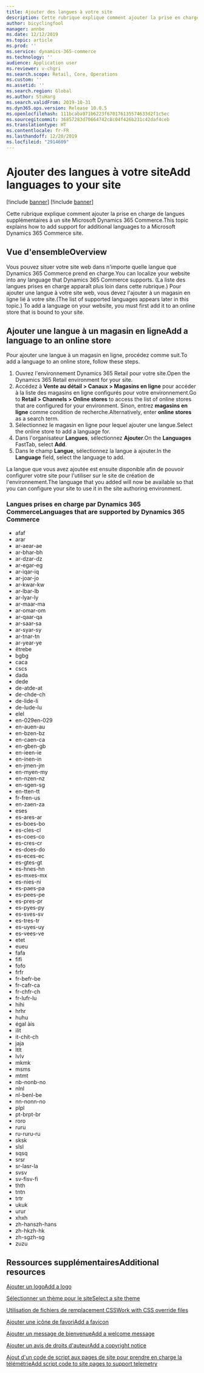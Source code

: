 ```yaml
---
title: Ajouter des langues à votre site
description: Cette rubrique explique comment ajouter la prise en charge de langues supplémentaires à un site Microsoft Dynamics 365 Commerce.
author: bicyclingfool
manager: annbe
ms.date: 12/12/2019
ms.topic: article
ms.prod: ''
ms.service: dynamics-365-commerce
ms.technology: ''
audience: Application user
ms.reviewer: v-chgri
ms.search.scope: Retail, Core, Operations
ms.custom: ''
ms.assetid: ''
ms.search.region: Global
ms.author: StuHarg
ms.search.validFrom: 2019-10-31
ms.dyn365.ops.version: Release 10.0.5
ms.openlocfilehash: 111bcaba971b6223f670176135574633d2f1c5ec
ms.sourcegitcommit: 36857283d70664742c8c04f426b231c42daf4ceb
ms.translationtype: HT
ms.contentlocale: fr-FR
ms.lasthandoff: 12/20/2019
ms.locfileid: "2914609"
---
```

# <a name="add-languages-to-your-site"></a><span data-ttu-id="1038c-103">Ajouter des langues à votre site</span><span class="sxs-lookup"><span data-stu-id="1038c-103">Add languages to your site</span></span>

[!include [banner](includes/preview-banner.md)]
[!include [banner](includes/banner.md)]

<span data-ttu-id="1038c-104">Cette rubrique explique comment ajouter la prise en charge de langues supplémentaires à un site Microsoft Dynamics 365 Commerce.</span><span class="sxs-lookup"><span data-stu-id="1038c-104">This topic explains how to add support for additional languages to a Microsoft Dynamics 365 Commerce site.</span></span>

## <a name="overview"></a><span data-ttu-id="1038c-105">Vue d'ensemble</span><span class="sxs-lookup"><span data-stu-id="1038c-105">Overview</span></span>

<span data-ttu-id="1038c-106">Vous pouvez situer votre site web dans n'importe quelle langue que Dynamics 365 Commerce prend en charge.</span><span class="sxs-lookup"><span data-stu-id="1038c-106">You can localize your website into any language that Dynamics 365 Commerce supports.</span></span> <span data-ttu-id="1038c-107">(La liste des langues prises en charge apparaît plus loin dans cette rubrique.) Pour ajouter une langue à votre site web, vous devez l'ajouter à un magasin en ligne lié à votre site.</span><span class="sxs-lookup"><span data-stu-id="1038c-107">(The list of supported languages appears later in this topic.) To add a language on your website, you must first add it to an online store that is bound to your site.</span></span>

## <a name="add-a-language-to-an-online-store"></a><span data-ttu-id="1038c-108">Ajouter une langue à un magasin en ligne</span><span class="sxs-lookup"><span data-stu-id="1038c-108">Add a language to an online store</span></span>

<span data-ttu-id="1038c-109">Pour ajouter une langue à un magasin en ligne, procédez comme suit.</span><span class="sxs-lookup"><span data-stu-id="1038c-109">To add a language to an online store, follow these steps.</span></span>

1. <span data-ttu-id="1038c-110">Ouvrez l'environnement Dynamics 365 Retail pour votre site.</span><span class="sxs-lookup"><span data-stu-id="1038c-110">Open the Dynamics 365 Retail environment for your site.</span></span>
1. <span data-ttu-id="1038c-111">Accédez à **Vente au détail \> Canaux \> Magasins en ligne** pour accéder à la liste des magasins en ligne configurés pour votre environnement.</span><span class="sxs-lookup"><span data-stu-id="1038c-111">Go to **Retail \> Channels \> Online stores** to access the list of online stores that are configured for your environment.</span></span> <span data-ttu-id="1038c-112">Sinon, entrez **magasins en ligne** comme condition de recherche.</span><span class="sxs-lookup"><span data-stu-id="1038c-112">Alternatively, enter **online stores** as a search term.</span></span>
1. <span data-ttu-id="1038c-113">Sélectionnez le magasin en ligne pour lequel ajouter une langue.</span><span class="sxs-lookup"><span data-stu-id="1038c-113">Select the online store to add a language for.</span></span>
1. <span data-ttu-id="1038c-114">Dans l'organisateur **Langues**, sélectionnez **Ajouter**.</span><span class="sxs-lookup"><span data-stu-id="1038c-114">On the **Languages** FastTab, select **Add**.</span></span>
1. <span data-ttu-id="1038c-115">Dans le champ **Langue**, sélectionnez la langue à ajouter.</span><span class="sxs-lookup"><span data-stu-id="1038c-115">In the **Language** field, select the language to add.</span></span>

<span data-ttu-id="1038c-116">La langue que vous avez ajoutée est ensuite disponible afin de pouvoir configurer votre site pour l'utiliser sur le site de création de l'environnement.</span><span class="sxs-lookup"><span data-stu-id="1038c-116">The language that you added will now be available so that you can configure your site to use it in the site authoring environment.</span></span>

### <a name="languages-that-are-supported-by-dynamics-365-commerce"></a><span data-ttu-id="1038c-117">Langues prises en charge par Dynamics 365 Commerce</span><span class="sxs-lookup"><span data-stu-id="1038c-117">Languages that are supported by Dynamics 365 Commerce</span></span>

- <span data-ttu-id="1038c-118">af</span><span class="sxs-lookup"><span data-stu-id="1038c-118">af</span></span>
- <span data-ttu-id="1038c-119">ar</span><span class="sxs-lookup"><span data-stu-id="1038c-119">ar</span></span>
- <span data-ttu-id="1038c-120">ar-ae</span><span class="sxs-lookup"><span data-stu-id="1038c-120">ar-ae</span></span>
- <span data-ttu-id="1038c-121">ar-bh</span><span class="sxs-lookup"><span data-stu-id="1038c-121">ar-bh</span></span>
- <span data-ttu-id="1038c-122">ar-dz</span><span class="sxs-lookup"><span data-stu-id="1038c-122">ar-dz</span></span>
- <span data-ttu-id="1038c-123">ar-eg</span><span class="sxs-lookup"><span data-stu-id="1038c-123">ar-eg</span></span>
- <span data-ttu-id="1038c-124">ar-iq</span><span class="sxs-lookup"><span data-stu-id="1038c-124">ar-iq</span></span>
- <span data-ttu-id="1038c-125">ar-jo</span><span class="sxs-lookup"><span data-stu-id="1038c-125">ar-jo</span></span>
- <span data-ttu-id="1038c-126">ar-kw</span><span class="sxs-lookup"><span data-stu-id="1038c-126">ar-kw</span></span>
- <span data-ttu-id="1038c-127">ar-lb</span><span class="sxs-lookup"><span data-stu-id="1038c-127">ar-lb</span></span>
- <span data-ttu-id="1038c-128">ar-ly</span><span class="sxs-lookup"><span data-stu-id="1038c-128">ar-ly</span></span>
- <span data-ttu-id="1038c-129">ar-ma</span><span class="sxs-lookup"><span data-stu-id="1038c-129">ar-ma</span></span>
- <span data-ttu-id="1038c-130">ar-om</span><span class="sxs-lookup"><span data-stu-id="1038c-130">ar-om</span></span>
- <span data-ttu-id="1038c-131">ar-qa</span><span class="sxs-lookup"><span data-stu-id="1038c-131">ar-qa</span></span>
- <span data-ttu-id="1038c-132">ar-sa</span><span class="sxs-lookup"><span data-stu-id="1038c-132">ar-sa</span></span>
- <span data-ttu-id="1038c-133">ar-sy</span><span class="sxs-lookup"><span data-stu-id="1038c-133">ar-sy</span></span>
- <span data-ttu-id="1038c-134">ar-tn</span><span class="sxs-lookup"><span data-stu-id="1038c-134">ar-tn</span></span>
- <span data-ttu-id="1038c-135">ar-ye</span><span class="sxs-lookup"><span data-stu-id="1038c-135">ar-ye</span></span>
- <span data-ttu-id="1038c-136">être</span><span class="sxs-lookup"><span data-stu-id="1038c-136">be</span></span>
- <span data-ttu-id="1038c-137">bg</span><span class="sxs-lookup"><span data-stu-id="1038c-137">bg</span></span>
- <span data-ttu-id="1038c-138">ca</span><span class="sxs-lookup"><span data-stu-id="1038c-138">ca</span></span>
- <span data-ttu-id="1038c-139">cs</span><span class="sxs-lookup"><span data-stu-id="1038c-139">cs</span></span>
- <span data-ttu-id="1038c-140">da</span><span class="sxs-lookup"><span data-stu-id="1038c-140">da</span></span>
- <span data-ttu-id="1038c-141">de</span><span class="sxs-lookup"><span data-stu-id="1038c-141">de</span></span>
- <span data-ttu-id="1038c-142">de-at</span><span class="sxs-lookup"><span data-stu-id="1038c-142">de-at</span></span>
- <span data-ttu-id="1038c-143">de-ch</span><span class="sxs-lookup"><span data-stu-id="1038c-143">de-ch</span></span>
- <span data-ttu-id="1038c-144">de-li</span><span class="sxs-lookup"><span data-stu-id="1038c-144">de-li</span></span>
- <span data-ttu-id="1038c-145">de-lu</span><span class="sxs-lookup"><span data-stu-id="1038c-145">de-lu</span></span>
- <span data-ttu-id="1038c-146">el</span><span class="sxs-lookup"><span data-stu-id="1038c-146">el</span></span>
- <span data-ttu-id="1038c-147">en-029</span><span class="sxs-lookup"><span data-stu-id="1038c-147">en-029</span></span>
- <span data-ttu-id="1038c-148">en-au</span><span class="sxs-lookup"><span data-stu-id="1038c-148">en-au</span></span>
- <span data-ttu-id="1038c-149">en-bz</span><span class="sxs-lookup"><span data-stu-id="1038c-149">en-bz</span></span>
- <span data-ttu-id="1038c-150">en-ca</span><span class="sxs-lookup"><span data-stu-id="1038c-150">en-ca</span></span>
- <span data-ttu-id="1038c-151">en-gb</span><span class="sxs-lookup"><span data-stu-id="1038c-151">en-gb</span></span>
- <span data-ttu-id="1038c-152">en-ie</span><span class="sxs-lookup"><span data-stu-id="1038c-152">en-ie</span></span>
- <span data-ttu-id="1038c-153">en-in</span><span class="sxs-lookup"><span data-stu-id="1038c-153">en-in</span></span>
- <span data-ttu-id="1038c-154">en-jm</span><span class="sxs-lookup"><span data-stu-id="1038c-154">en-jm</span></span>
- <span data-ttu-id="1038c-155">en-my</span><span class="sxs-lookup"><span data-stu-id="1038c-155">en-my</span></span>
- <span data-ttu-id="1038c-156">en-nz</span><span class="sxs-lookup"><span data-stu-id="1038c-156">en-nz</span></span>
- <span data-ttu-id="1038c-157">en-sg</span><span class="sxs-lookup"><span data-stu-id="1038c-157">en-sg</span></span>
- <span data-ttu-id="1038c-158">en-tt</span><span class="sxs-lookup"><span data-stu-id="1038c-158">en-tt</span></span>
- <span data-ttu-id="1038c-159">fr-fr</span><span class="sxs-lookup"><span data-stu-id="1038c-159">en-us</span></span>
- <span data-ttu-id="1038c-160">en-za</span><span class="sxs-lookup"><span data-stu-id="1038c-160">en-za</span></span>
- <span data-ttu-id="1038c-161">es</span><span class="sxs-lookup"><span data-stu-id="1038c-161">es</span></span>
- <span data-ttu-id="1038c-162">es-ar</span><span class="sxs-lookup"><span data-stu-id="1038c-162">es-ar</span></span>
- <span data-ttu-id="1038c-163">es-bo</span><span class="sxs-lookup"><span data-stu-id="1038c-163">es-bo</span></span>
- <span data-ttu-id="1038c-164">es-cl</span><span class="sxs-lookup"><span data-stu-id="1038c-164">es-cl</span></span>
- <span data-ttu-id="1038c-165">es-co</span><span class="sxs-lookup"><span data-stu-id="1038c-165">es-co</span></span>
- <span data-ttu-id="1038c-166">es-cr</span><span class="sxs-lookup"><span data-stu-id="1038c-166">es-cr</span></span>
- <span data-ttu-id="1038c-167">es-do</span><span class="sxs-lookup"><span data-stu-id="1038c-167">es-do</span></span>
- <span data-ttu-id="1038c-168">es-ec</span><span class="sxs-lookup"><span data-stu-id="1038c-168">es-ec</span></span>
- <span data-ttu-id="1038c-169">es-gt</span><span class="sxs-lookup"><span data-stu-id="1038c-169">es-gt</span></span>
- <span data-ttu-id="1038c-170">es-hn</span><span class="sxs-lookup"><span data-stu-id="1038c-170">es-hn</span></span>
- <span data-ttu-id="1038c-171">es-mx</span><span class="sxs-lookup"><span data-stu-id="1038c-171">es-mx</span></span>
- <span data-ttu-id="1038c-172">es-ni</span><span class="sxs-lookup"><span data-stu-id="1038c-172">es-ni</span></span>
- <span data-ttu-id="1038c-173">es-pa</span><span class="sxs-lookup"><span data-stu-id="1038c-173">es-pa</span></span>
- <span data-ttu-id="1038c-174">es-pe</span><span class="sxs-lookup"><span data-stu-id="1038c-174">es-pe</span></span>
- <span data-ttu-id="1038c-175">es-pr</span><span class="sxs-lookup"><span data-stu-id="1038c-175">es-pr</span></span>
- <span data-ttu-id="1038c-176">es-py</span><span class="sxs-lookup"><span data-stu-id="1038c-176">es-py</span></span>
- <span data-ttu-id="1038c-177">es-sv</span><span class="sxs-lookup"><span data-stu-id="1038c-177">es-sv</span></span>
- <span data-ttu-id="1038c-178">es-tr</span><span class="sxs-lookup"><span data-stu-id="1038c-178">es-tr</span></span>
- <span data-ttu-id="1038c-179">es-uy</span><span class="sxs-lookup"><span data-stu-id="1038c-179">es-uy</span></span>
- <span data-ttu-id="1038c-180">es-ve</span><span class="sxs-lookup"><span data-stu-id="1038c-180">es-ve</span></span>
- <span data-ttu-id="1038c-181">et</span><span class="sxs-lookup"><span data-stu-id="1038c-181">et</span></span>
- <span data-ttu-id="1038c-182">eu</span><span class="sxs-lookup"><span data-stu-id="1038c-182">eu</span></span>
- <span data-ttu-id="1038c-183">fa</span><span class="sxs-lookup"><span data-stu-id="1038c-183">fa</span></span>
- <span data-ttu-id="1038c-184">fi</span><span class="sxs-lookup"><span data-stu-id="1038c-184">fi</span></span>
- <span data-ttu-id="1038c-185">fo</span><span class="sxs-lookup"><span data-stu-id="1038c-185">fo</span></span>
- <span data-ttu-id="1038c-186">fr</span><span class="sxs-lookup"><span data-stu-id="1038c-186">fr</span></span>
- <span data-ttu-id="1038c-187">fr-be</span><span class="sxs-lookup"><span data-stu-id="1038c-187">fr-be</span></span>
- <span data-ttu-id="1038c-188">fr-ca</span><span class="sxs-lookup"><span data-stu-id="1038c-188">fr-ca</span></span>
- <span data-ttu-id="1038c-189">fr-ch</span><span class="sxs-lookup"><span data-stu-id="1038c-189">fr-ch</span></span>
- <span data-ttu-id="1038c-190">fr-lu</span><span class="sxs-lookup"><span data-stu-id="1038c-190">fr-lu</span></span>
- <span data-ttu-id="1038c-191">hi</span><span class="sxs-lookup"><span data-stu-id="1038c-191">hi</span></span>
- <span data-ttu-id="1038c-192">hr</span><span class="sxs-lookup"><span data-stu-id="1038c-192">hr</span></span>
- <span data-ttu-id="1038c-193">hu</span><span class="sxs-lookup"><span data-stu-id="1038c-193">hu</span></span>
- <span data-ttu-id="1038c-194">égal à</span><span class="sxs-lookup"><span data-stu-id="1038c-194">is</span></span>
- <span data-ttu-id="1038c-195">il</span><span class="sxs-lookup"><span data-stu-id="1038c-195">it</span></span>
- <span data-ttu-id="1038c-196">it-ch</span><span class="sxs-lookup"><span data-stu-id="1038c-196">it-ch</span></span>
- <span data-ttu-id="1038c-197">ja</span><span class="sxs-lookup"><span data-stu-id="1038c-197">ja</span></span>
- <span data-ttu-id="1038c-198">lt</span><span class="sxs-lookup"><span data-stu-id="1038c-198">lt</span></span>
- <span data-ttu-id="1038c-199">lv</span><span class="sxs-lookup"><span data-stu-id="1038c-199">lv</span></span>
- <span data-ttu-id="1038c-200">mk</span><span class="sxs-lookup"><span data-stu-id="1038c-200">mk</span></span>
- <span data-ttu-id="1038c-201">ms</span><span class="sxs-lookup"><span data-stu-id="1038c-201">ms</span></span>
- <span data-ttu-id="1038c-202">mt</span><span class="sxs-lookup"><span data-stu-id="1038c-202">mt</span></span>
- <span data-ttu-id="1038c-203">nb-no</span><span class="sxs-lookup"><span data-stu-id="1038c-203">nb-no</span></span>
- <span data-ttu-id="1038c-204">nl</span><span class="sxs-lookup"><span data-stu-id="1038c-204">nl</span></span>
- <span data-ttu-id="1038c-205">nl-be</span><span class="sxs-lookup"><span data-stu-id="1038c-205">nl-be</span></span>
- <span data-ttu-id="1038c-206">nn-no</span><span class="sxs-lookup"><span data-stu-id="1038c-206">nn-no</span></span>
- <span data-ttu-id="1038c-207">pl</span><span class="sxs-lookup"><span data-stu-id="1038c-207">pl</span></span>
- <span data-ttu-id="1038c-208">pt-br</span><span class="sxs-lookup"><span data-stu-id="1038c-208">pt-br</span></span>
- <span data-ttu-id="1038c-209">ro</span><span class="sxs-lookup"><span data-stu-id="1038c-209">ro</span></span>
- <span data-ttu-id="1038c-210">ru</span><span class="sxs-lookup"><span data-stu-id="1038c-210">ru</span></span>
- <span data-ttu-id="1038c-211">ru-ru</span><span class="sxs-lookup"><span data-stu-id="1038c-211">ru-ru</span></span>
- <span data-ttu-id="1038c-212">sk</span><span class="sxs-lookup"><span data-stu-id="1038c-212">sk</span></span>
- <span data-ttu-id="1038c-213">sl</span><span class="sxs-lookup"><span data-stu-id="1038c-213">sl</span></span>
- <span data-ttu-id="1038c-214">sq</span><span class="sxs-lookup"><span data-stu-id="1038c-214">sq</span></span>
- <span data-ttu-id="1038c-215">sr</span><span class="sxs-lookup"><span data-stu-id="1038c-215">sr</span></span>
- <span data-ttu-id="1038c-216">sr-la</span><span class="sxs-lookup"><span data-stu-id="1038c-216">sr-la</span></span>
- <span data-ttu-id="1038c-217">sv</span><span class="sxs-lookup"><span data-stu-id="1038c-217">sv</span></span>
- <span data-ttu-id="1038c-218">sv-fi</span><span class="sxs-lookup"><span data-stu-id="1038c-218">sv-fi</span></span>
- <span data-ttu-id="1038c-219">th</span><span class="sxs-lookup"><span data-stu-id="1038c-219">th</span></span>
- <span data-ttu-id="1038c-220">tn</span><span class="sxs-lookup"><span data-stu-id="1038c-220">tn</span></span>
- <span data-ttu-id="1038c-221">tr</span><span class="sxs-lookup"><span data-stu-id="1038c-221">tr</span></span>
- <span data-ttu-id="1038c-222">uk</span><span class="sxs-lookup"><span data-stu-id="1038c-222">uk</span></span>
- <span data-ttu-id="1038c-223">ur</span><span class="sxs-lookup"><span data-stu-id="1038c-223">ur</span></span>
- <span data-ttu-id="1038c-224">xh</span><span class="sxs-lookup"><span data-stu-id="1038c-224">xh</span></span>
- <span data-ttu-id="1038c-225">zh-hans</span><span class="sxs-lookup"><span data-stu-id="1038c-225">zh-hans</span></span>
- <span data-ttu-id="1038c-226">zh-hk</span><span class="sxs-lookup"><span data-stu-id="1038c-226">zh-hk</span></span>
- <span data-ttu-id="1038c-227">zh-sg</span><span class="sxs-lookup"><span data-stu-id="1038c-227">zh-sg</span></span>
- <span data-ttu-id="1038c-228">zu</span><span class="sxs-lookup"><span data-stu-id="1038c-228">zu</span></span>

## <a name="additional-resources"></a><span data-ttu-id="1038c-229">Ressources supplémentaires</span><span class="sxs-lookup"><span data-stu-id="1038c-229">Additional resources</span></span>

[<span data-ttu-id="1038c-230">Ajouter un logo</span><span class="sxs-lookup"><span data-stu-id="1038c-230">Add a logo</span></span>](add-logo.md)

[<span data-ttu-id="1038c-231">Sélectionner un thème pour le site</span><span class="sxs-lookup"><span data-stu-id="1038c-231">Select a site theme</span></span>](select-site-theme.md)

[<span data-ttu-id="1038c-232">Utilisation de fichiers de remplacement CSS</span><span class="sxs-lookup"><span data-stu-id="1038c-232">Work with CSS override files</span></span>](css-override-files.md)

[<span data-ttu-id="1038c-233">Ajouter une icône de favori</span><span class="sxs-lookup"><span data-stu-id="1038c-233">Add a favicon</span></span>](add-favicon.md)

[<span data-ttu-id="1038c-234">Ajouter un message de bienvenue</span><span class="sxs-lookup"><span data-stu-id="1038c-234">Add a welcome message</span></span>](add-welcome-message.md)

[<span data-ttu-id="1038c-235">Ajouter un avis de droits d'auteur</span><span class="sxs-lookup"><span data-stu-id="1038c-235">Add a copyright notice</span></span>](add-copyright-notice.md)

[<span data-ttu-id="1038c-236">Ajout d'un code de script aux pages de site pour prendre en charge la télémétrie</span><span class="sxs-lookup"><span data-stu-id="1038c-236">Add script code to site pages to support telemetry</span></span>](add-telemetry.md)
